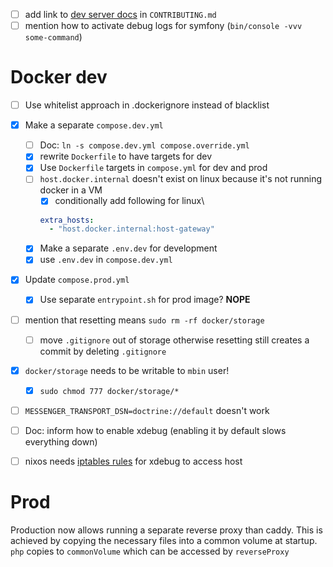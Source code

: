 - [ ] add link to [dev server docs](docs/04-contributing/development_server.md) in `CONTRIBUTING.md`
- [ ] mention how to activate debug logs for symfony (`bin/console -vvv some-command`)
# Docker dev

- [ ] Use whitelist approach in .dockerignore instead of blacklist
- [x] Make a separate `compose.dev.yml`
  - [ ] Doc: `ln -s compose.dev.yml compose.override.yml`
  - [x] rewrite `Dockerfile` to  have targets for dev
  - [x] Use `Dockerfile` targets in `compose.yml` for dev and prod
  - [ ] `host.docker.internal` doesn't exist on linux because it's not running docker in a VM
    - [x] conditionally add following for linux\
    ```yaml
    extra_hosts:
      - "host.docker.internal:host-gateway"
    ```
  - [x] Make a separate `.env.dev` for development
  - [x] use `.env.dev` in `compose.dev.yml`
- [x] Update `compose.prod.yml`
  - [x] Use separate `entrypoint.sh` for prod image? **NOPE**
- [ ] mention that resetting means `sudo rm -rf docker/storage`
  - [ ] move `.gitignore` out of storage otherwise resetting still creates a commit by deleting `.gitignore`
- [x] `docker/storage` needs to be writable to `mbin` user!
  - [x] `sudo chmod 777 docker/storage/*`
- [ ] `MESSENGER_TRANSPORT_DSN=doctrine://default` doesn't work

- [ ] Doc: inform how to enable xdebug (enabling it by default slows everything down)

- [ ] nixos needs [iptables rules](https://discourse.nixos.org/t/docker-container-not-resolving-to-host/30259/8) for xdebug to access host

# Prod

Production now allows running a separate reverse proxy than caddy.
This is achieved by copying the necessary files into a common volume at startup.
`php` copies to `commonVolume` which can be accessed by `reverseProxy`
